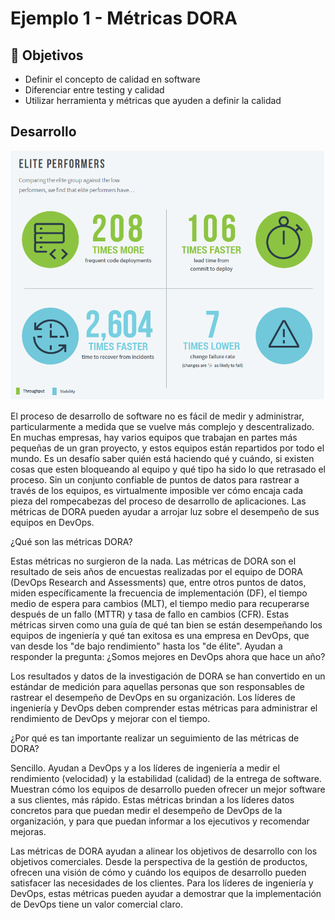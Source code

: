 # Ejemplo 1 - Métricas DORA

## :dart: Objetivos

- Definir el concepto de calidad en software
- Diferenciar entre testing y calidad
- Utilizar herramienta y métricas que ayuden a definir la calidad


## Desarrollo

![img.png](img.png)

El proceso de desarrollo de software no es fácil de medir y administrar, particularmente a medida que se vuelve más
complejo y descentralizado. En muchas empresas, hay varios equipos que trabajan en partes más pequeñas de un gran
proyecto, y estos equipos están repartidos por todo el mundo. Es un desafío saber quién está haciendo qué y cuándo, si
existen cosas que esten bloqueando al equipo y qué tipo ha sido lo que retrasado el proceso. Sin un conjunto confiable
de puntos de datos para rastrear a través de los equipos, es virtualmente imposible ver cómo encaja cada pieza del
rompecabezas del proceso de desarrollo de aplicaciones. Las métricas de DORA pueden ayudar a arrojar luz sobre el
desempeño de sus equipos en DevOps.

¿Qué son las métricas DORA?

Estas métricas no surgieron de la nada. Las métricas de DORA son el resultado de seis años de encuestas realizadas por
el equipo de DORA (DevOps Research and Assessments) que, entre otros puntos de datos, miden específicamente la
frecuencia de implementación (DF), el tiempo medio de espera para cambios (MLT), el tiempo medio para recuperarse
después de un fallo (MTTR) y tasa de fallo en cambios (CFR). Estas métricas sirven como una guía de qué tan bien se
están desempeñando los equipos de ingeniería y qué tan exitosa es una empresa en DevOps, que van desde los "de bajo
rendimiento" hasta los "de élite". Ayudan a responder la pregunta: ¿Somos mejores en DevOps ahora que hace un año?

Los resultados y datos de la investigación de DORA se han convertido en un estándar de medición para aquellas personas
que son responsables de rastrear el desempeño de DevOps en su organización. Los líderes de ingeniería y DevOps deben
comprender estas métricas para administrar el rendimiento de DevOps y mejorar con el tiempo.

¿Por qué es tan importante realizar un seguimiento de las métricas de DORA?

Sencillo. Ayudan a DevOps y a los líderes de ingeniería a medir el rendimiento (velocidad) y la estabilidad (calidad) de
la entrega de software. Muestran cómo los equipos de desarrollo pueden ofrecer un mejor software a sus clientes, más
rápido. Estas métricas brindan a los líderes datos concretos para que puedan medir el desempeño de DevOps de la
organización, y para que puedan informar a los ejecutivos y recomendar mejoras.

Las métricas de DORA ayudan a alinear los objetivos de desarrollo con los objetivos comerciales. Desde la perspectiva de
la gestión de productos, ofrecen una visión de cómo y cuándo los equipos de desarrollo pueden satisfacer las necesidades
de los clientes. Para los líderes de ingeniería y DevOps, estas métricas pueden ayudar a demostrar que la implementación
de DevOps tiene un valor comercial claro.

